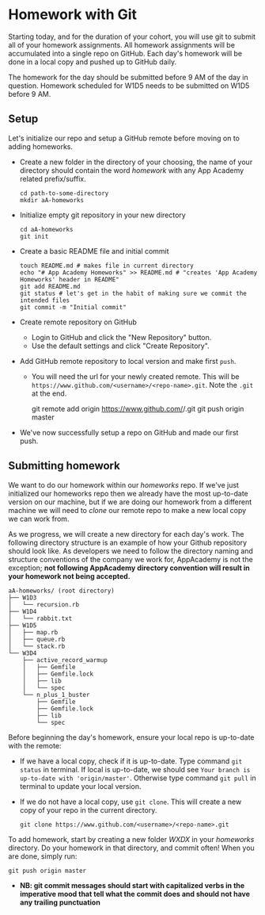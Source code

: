 # Homework with Git

Starting today, and for the duration of your cohort, you will use git to submit all of your homework assignments. All homework assignments will be accumulated into a single repo on GitHub. Each day's homework will be done in a local copy and pushed up to GitHub daily.

The homework for the day should be submitted before 9 AM of the day in question. Homework scheduled for W1D5 needs to be submitted on W1D5 before 9 AM.

## Setup

Let's initialize our repo and setup a GitHub remote before moving on to adding homeworks.

*   Create a new folder in the directory of your choosing, the name of your directory should contain the word _homework_ with any App Academy related prefix/suffix.

        cd path-to-some-directory
        mkdir aA-homeworks

*   Initialize empty git repository in your new directory

        cd aA-homeworks
        git init

*   Create a basic README file and initial commit

        touch README.md # makes file in current directory
        echo "# App Academy Homeworks" >> README.md # "creates 'App Academy Homeworks' header in README"
        git add README.md
        git status # let's get in the habit of making sure we commit the intended files
        git commit -m "Initial commit"

*   Create remote repository on GitHub

    *   Login to GitHub and click the "New Repository" button.
    *   Use the default settings and click "Create Repository".
*   Add GitHub remote repository to local version and make first `push`.

    *   You will need the url for your newly created remote. This will be `https://www.github.com/<username>/<repo-name>.git`. Note the `.git` at the end.

        git remote add origin https://www.github.com/<username>/<repo-name>.git
        git push origin master

*   We've now successfully setup a repo on GitHub and made our first push.

## Submitting homework

We want to do our homework within our _homeworks_ repo. If we've just initialized our homeworks repo then we already have the most up-to-date version on our machine, but if we are doing our homework from a different machine we will need to _clone_ our remote repo to make a new local copy we can work from.

As we progress, we will create a new directory for each day's work. The following directory structure is an example of how your Github repository should look like. As developers we need to follow the directory naming and structure conventions of the company we work for, AppAcademy is not the exception; **not following AppAcademy directory convention will result in your homework not being accepted.**

    aA-homeworks/ (root directory)
    ├── W1D3
    │   └── recursion.rb
    ├── W1D4
    │   └── rabbit.txt
    ├── W1D5
    │   ├── map.rb
    │   ├── queue.rb
    │   └── stack.rb
    └── W3D4
        ├── active_record_warmup
        │   ├── Gemfile
        │   ├── Gemfile.lock
        │   ├── lib
        │   └── spec
        └── n_plus_1_buster
            ├── Gemfile
            ├── Gemfile.lock
            ├── lib
            └── spec

Before beginning the day's homework, ensure your local repo is up-to-date with the remote:

*   If we have a local copy, check if it is up-to-date. Type command `git status` in terminal. If local is up-to-date, we should see `Your branch is up-to-date with 'origin/master'`. Otherwise type command `git pull` in terminal to update your local version.
*   If we do not have a local copy, use `git clone`. This will create a new copy of your repo in the current directory.

        git clone https://www.github.com/<username>/<repo-name>.git

To add homework, start by creating a new folder _WXDX_ in your _homeworks_ directory. Do your homework in that directory, and commit often! When you are done, simply run:

    git push origin master

*   **NB: git commit messages should start with capitalized verbs in the imperative mood that tell what the commit does and should not have any trailing punctuation**

